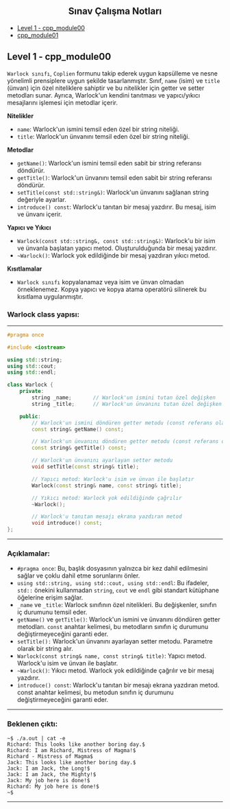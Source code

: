 <div align="center">
  <h2>Sınav Çalışma Notları</h2>
</div>

- [Level 1 - cpp_module00](#cpp_module00)
- [cpp_module01](#cpp_module01)

<a name="cpp_module00"></a>
## Level 1 - cpp_module00

`Warlock sınıfı`, `Coplien` formunu takip ederek uygun kapsülleme ve nesne yönelimli prensiplere uygun şekilde tasarlanmıştır. Sınıf, `name` (isim) ve `title` (ünvan) için özel niteliklere sahiptir ve bu nitelikler için getter ve setter metodları sunar. Ayrıca, Warlock'un kendini tanıtması ve yapıcı/yıkıcı mesajlarını işlemesi için metodlar içerir.

**Nitelikler**
- `name`: Warlock'un ismini temsil eden özel bir string niteliği.
- `title`: Warlock'un ünvanını temsil eden özel bir string niteliği.

**Metodlar**
- `getName()`: Warlock'un ismini temsil eden sabit bir string referansı döndürür.
- `getTitle()`: Warlock'un ünvanını temsil eden sabit bir string referansı döndürür.
- `setTitle(const std::string&)`: Warlock'un ünvanını sağlanan string değeriyle ayarlar.
- `introduce() const`: Warlock'u tanıtan bir mesaj yazdırır. Bu mesaj, isim ve ünvanı içerir.

**Yapıcı ve Yıkıcı**
- `Warlock(const std::string&, const std::string&)`: Warlock'u bir isim ve ünvanla başlatan yapıcı metod. Oluşturulduğunda bir mesaj yazdırır.
- `~Warlock()`: Warlock yok edildiğinde bir mesaj yazdıran yıkıcı metod.

**Kısıtlamalar**
- `Warlock sınıfı` kopyalanamaz veya isim ve ünvan olmadan örneklenemez. Kopya yapıcı ve kopya atama operatörü silinerek bu kısıtlama uygulanmıştır.

### Warlock class yapısı:

---

```cpp
#pragma once

#include <iostream>

using std::string;
using std::cout;
using std::endl;

class Warlock {
    private:
        string _name;       // Warlock'un ismini tutan özel değişken
        string _title;      // Warlock'un ünvanını tutan özel değişken

    public:
        // Warlock'un ismini döndüren getter metodu (const referans olarak)
        const string& getName() const;

        // Warlock'un ünvanını döndüren getter metodu (const referans olarak)
        const string& getTitle() const;

        // Warlock'un ünvanını ayarlayan setter metodu
        void setTitle(const string& title);

        // Yapıcı metod: Warlock'u isim ve ünvan ile başlatır
        Warlock(const string& name, const string& title);

        // Yıkıcı metod: Warlock yok edildiğinde çağrılır
        ~Warlock();

        // Warlock'u tanıtan mesajı ekrana yazdıran metod
        void introduce() const;
};
```

---

### Açıklamalar:
- `#pragma once`: Bu, başlık dosyasının yalnızca bir kez dahil edilmesini sağlar ve çoklu dahil etme sorunlarını önler.
- `using std::string, using std::cout, using std::endl`: Bu ifadeler, `std::` önekini kullanmadan `string`, `cout` ve `endl` gibi standart kütüphane öğelerine erişim sağlar.
- `_name` ve `_title`: Warlock sınıfının özel nitelikleri. Bu değişkenler, sınıfın iç durumunu temsil eder.
- `getName()` ve `getTitle()`: Warlock'un ismini ve ünvanını döndüren getter metodları. `const` anahtar kelimesi, bu metodların sınıfın iç durumunu değiştirmeyeceğini garanti eder.
- `setTitle():` Warlock'un ünvanını ayarlayan setter metodu. Parametre olarak bir string alır.
- `Warlock(const string& name, const string& title)`: Yapıcı metod. Warlock'u isim ve ünvan ile başlatır.
- `~Warlock()`: Yıkıcı metod. Warlock yok edildiğinde çağrılır ve bir mesaj yazdırır.
- `introduce() const`: Warlock'u tanıtan bir mesajı ekrana yazdıran metod. const anahtar kelimesi, bu metodun sınıfın iç durumunu değiştirmeyeceğini garanti eder.

---

### Beklenen çıktı:

```ssh
~$ ./a.out | cat -e
Richard: This looks like another boring day.$
Richard: I am Richard, Mistress of Magma!$
Richard - Mistress of Magma$
Jack: This looks like another boring day.$
Jack: I am Jack, the Long!$
Jack: I am Jack, the Mighty!$
Jack: My job here is done!$
Richard: My job here is done!$
~$
```

---
